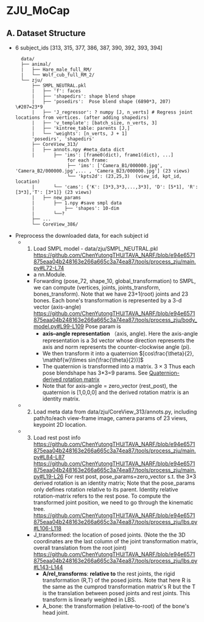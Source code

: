 # ZJU_MoCap
## A. Dataset Structure
* 6 subject_ids \[313, 315, 377, 386, 387, 390, 392, 393, 394]
  ```
    data/
    ├── animal/
    |   ├── Hare_male_full_RM/
    |   └── Wolf_cub_full_RM_2/
    └── zju/
        ├── SMPL_NEUTRAL.pkl
        |   ├── 'f': faces
        |   ├── 'shapedirs': shape blend shape
        |   ├── 'posedirs':  Pose blend shape (6890*3, 207) \#207=23*9
        |   ├── 'J_regressor': ? numpy [J, n_verts] # Regress joint locations from vertices. (after adding shapedirs)
        |   ├── 'v_template': [batch_size, n_verts, 3]
        |   ├── 'kintree_table: parents [J,] 
        |   └── 'weights': [n_verts, J + 1] 
        'posedirs', 'shapedirs'
        ├── CoreView_313/
        |   ├── annots.npy #meta_data dict
        |       ├── 'ims': [frame0(dict), frame1(dict), ...] 
                     for each frame:
                     ├── 'ims': ['Camera_B1/000000.jpg', 'Camera_B2/000000.jpg',... , 'Camera_B23/000000.jpg'] (23 views)
                     └── 'kpts2d': (23,25,3)  (view_id, kpt_id, location)
        |       └── 'cams': {'K': [3*3,3*3,...,3*3], 'D': [5*1], 'R': [3*3],'T': [3*1]} (23 views)
        |   ├── new_params
        |       ├── 1.npy #save smpl data 
        |           ├── 'shapes': 10-dim         
        |       └──? 
        ├── ...
        └── CoreView_386/
  ```
* Preprocess the downloaded data,  for each subject id
   * 1. Load SMPL model -  data/zju/SMPL_NEUTRAL.pkl
      https://github.com/ChenYutongTHU/TAVA_NARF/blob/e94e6571875eaa04b248163e266a665c3a74ea87/tools/process_zju/main.py#L72-L74
      * a nn.Module.
      * Forwarding (pose_72, shape_10, global_transformation) to SMPL, we can compute (vertices, joints, joints_transform, bones_transform). Note that we have 23+1(root) joints and 23 bones. Each bone's transformation is represented by a 3-d vector (axis-angle)
        https://github.com/ChenYutongTHU/TAVA_NARF/blob/e94e6571875eaa04b248163e266a665c3a74ea87/tools/process_zju/body_model.py#L99-L109
        Pose param is 
        * **axis–angle representation** （axis, angle). Here the axis-angle representation is a 3d vector whose direction represents the axis and norm represents the counter-clockwise angle (pi).
        * We then transform it into a quaternion $[cos\frac{\theta}{2}, \mathbf{w}\times sin(\frac{\theta}{2})]$
        * The quaternion is transformed into a matrix. $3\times3$ Thus each pose blendshape has 3\*3=9 params. See [Quaternion-derived rotation matrix](https://en.wikipedia.org/wiki/Quaternions_and_spatial_rotation#Quaternion-derived%20rotation%20matrix)
        * Note that for axis-angle = zero_vector (rest_post), the quaternion is \[1,0,0,0] and the derived rotation matrix is an identity matrix.
   * 2. Load meta data from data/zju/CoreView_313/annots.py, including path/to/each view-frame image, camera params of 23 views, keypoint 2D location. 
   * 3. Load rest post info
      https://github.com/ChenYutongTHU/TAVA_NARF/blob/e94e6571875eaa04b248163e266a665c3a74ea87/tools/process_zju/main.py#L84-L87
      https://github.com/ChenYutongTHU/TAVA_NARF/blob/e94e6571875eaa04b248163e266a665c3a74ea87/tools/process_zju/main.py#L19-L26
      For rest post, pose_params=zero_vector s.t. the 3\*3 derived rotation is an identity matrix; 
      Note that the pose_params only defines rotation relative to its parent. Identity relative rotation-matrix refers to the rest pose.  To compute the transformed joint position, we need to go through the kinematic tree.
      https://github.com/ChenYutongTHU/TAVA_NARF/blob/e94e6571875eaa04b248163e266a665c3a74ea87/tools/process_zju/lbs.py#L106-L118
      * J_transformed: the location of posed joints. (Note the the 3D coordinates are the last column of the joint transformation matrix, overall translation from the root joint)
        https://github.com/ChenYutongTHU/TAVA_NARF/blob/e94e6571875eaa04b248163e266a665c3a74ea87/tools/process_zju/lbs.py#L143-L144
        * **A/rel_transforms**: **relative to** the rest joints, the rigid transformation (R,T) of the posed joints. Note that here R is the same as the cumprod transformation matrix's R but the T is the translation between posed joints and rest joints. This transform is linearly weighted in LBS.
        * A_bone: the transformation (relative-to-root) of the bone's head joint.
      
  
